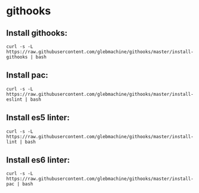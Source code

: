 # githooks

## Install githooks:
`curl -s -L https://raw.githubusercontent.com/glebmachine/githooks/master/install-githooks | bash`

## Install pac:
`curl -s -L https://raw.githubusercontent.com/glebmachine/githooks/master/install-eslint | bash`

## Install es5 linter:
`curl -s -L https://raw.githubusercontent.com/glebmachine/githooks/master/install-lint | bash`

## Install es6 linter:
`curl -s -L https://raw.githubusercontent.com/glebmachine/githooks/master/install-pac | bash`